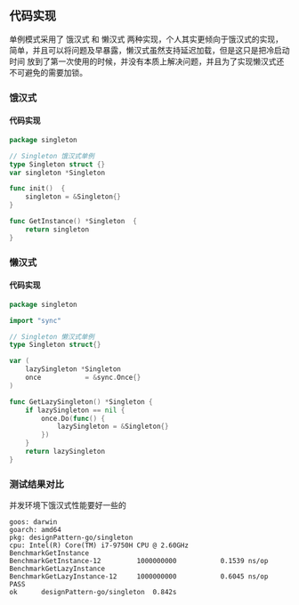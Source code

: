 ## 代码实现
单例模式采用了 饿汉式 和 懒汉式 两种实现，个人其实更倾向于饿汉式的实现，简单，并且可以将问题及早暴露，懒汉式虽然支持延迟加载，但是这只是把冷启动时间
放到了第一次使用的时候，并没有本质上解决问题，并且为了实现懒汉式还不可避免的需要加锁。

### 饿汉式 
#### 代码实现
```go
package singleton

// Singleton 饿汉式单例
type Singleton struct {}
var singleton *Singleton

func init()  {
    singleton = &Singleton{}
}

func GetInstance() *Singleton  {
	return singleton
}
```
### 懒汉式
#### 代码实现

```go
package singleton

import "sync"

// Singleton 懒汉式单例
type Singleton struct{}

var (
	lazySingleton *Singleton
	once           = &sync.Once{}
)

func GetLazySingleton() *Singleton {
	if lazySingleton == nil {
		once.Do(func() {
            lazySingleton = &Singleton{}
		})
    }
	return lazySingleton
}
```
### 测试结果对比
并发环境下饿汉式性能要好一些的
```
goos: darwin
goarch: amd64
pkg: designPattern-go/singleton
cpu: Intel(R) Core(TM) i7-9750H CPU @ 2.60GHz
BenchmarkGetInstance
BenchmarkGetInstance-12        	1000000000	         0.1539 ns/op
BenchmarkGetLazyInstance
BenchmarkGetLazyInstance-12    	1000000000	         0.6045 ns/op
PASS
ok  	designPattern-go/singleton	0.842s
```